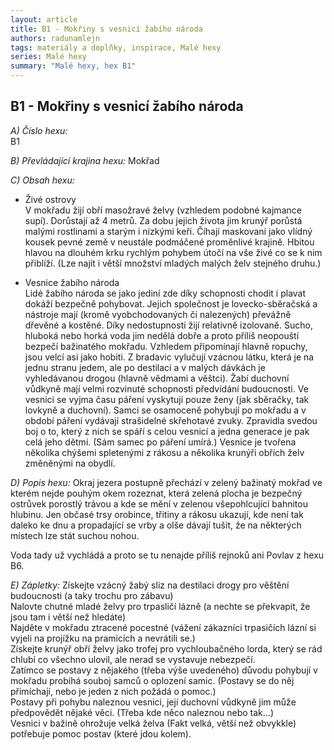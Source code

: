 ```yaml
---
layout: article
title: B1 - Mokřiny s vesnicí žabího národa
authors: radunamlejn
tags: materiály a doplňky, inspirace, Malé hexy
series: Malé hexy
summary: "Malé hexy, hex B1"
---
```


## B1 - Mokřiny s vesnicí žabího národa

_A) Číslo hexu:_		
B1  

_B) Převládající krajina hexu:_
Mokřad  

_C) Obsah hexu:_  
- Živé ostrovy  
V mokřadu žijí obří masožravé želvy (vzhledem podobné kajmance supí). Dorůstají až 4 metrů. Za dobu jejich života jim krunýř porůstá malými rostlinami a starým i nízkými keři. Číhají maskovaní jako vlídný kousek pevné země v neustále podmáčené proměnlivé krajině. Hbitou hlavou na dlouhém krku rychlým pohybem útočí na vše živé co se k nim přiblíží. (Lze najít i větší množství mladých malých želv stejného druhu.)  
  
- Vesnice žabího národa  
Lidé žabího národa se jako jediní zde díky schopnosti chodit i plavat dokáží bezpečně pohybovat. Jejich společnost je lovecko-sběračská a nástroje mají (kromě vyobchodovaných či nalezených) převážně dřevěné a kostěné. Díky nedostupnosti žijí relativně izolovaně. Sucho, hluboká nebo horká voda jim nedělá dobře a proto příliš neopouští bezpečí bažinatého mokřadu. Vzhledem připomínají hlavně ropuchy, jsou velcí asi jako hobiti. Z bradavic vylučují vzácnou látku, která je na jednu stranu jedem, ale po destilaci a v malých dávkách je vyhledávanou drogou (hlavně vědmami a věštci). Žabí duchovní vůdkyně mají velmi rozvinuté schopnosti předvídání budoucnosti. Ve vesnici se vyjma času páření vyskytují pouze ženy (jak sběračky, tak lovkyně a duchovní). Samci se osamoceně pohybují po mokřadu a v období páření vydávají strašidelné skřehotavé zvuky. Zpravidla svedou boj o to, který z nich se spáří s celou vesnicí a jedna generace je pak celá jeho dětmi. (Sám samec po páření umírá.) Vesnice je tvořena několika chýšemi spletenými z rákosu a několika krunýři obřích želv změněnými na obydlí.  
  
_D) Popis hexu:_ 
Okraj jezera postupně přechází v zelený bažinatý mokřad ve kterém nejde pouhým okem rozeznat, která zelená plocha je bezpečný ostrůvek porostlý trávou a kde se mění v zelenou všepohlcující bahnitou hlubinu. Jen občasé trsy orobince, třitiny a rákosu ukazují, kde není tak daleko ke dnu a propadající se vrby a olše dávají tušit, že na některých místech lze stát suchou nohou.  
  
Voda tady už vychládá a proto se tu nenajde příliš rejnoků ani Povlav z hexu B6\.  
  
_E) Zápletky:_ 
Získejte vzácný žabý sliz na destilaci drogy pro věštění budoucnosti (a taky trochu pro zábavu)  
Nalovte chutné mladé želvy pro trpasličí lázně (a nechte se překvapit, že jsou tam i větší než hledáte)  
Najděte v mokřadu ztracené pocestné (vážení zákazníci trpasičích lázní si vyjeli na projížku na pramicích a nevrátili se.)  
Získejte krunýř obří želvy jako trofej pro vychloubačného lorda, který se rád chlubí co všechno ulovil, ale nerad se vystavuje nebezpečí.  
Zatímco se postavy z nějakého (třeba výše uvedeného) důvodu pohybují v mokřadu probíhá souboj samců o oplození samic. (Postavy se do něj přimíchají, nebo je jeden z nich požádá o pomoc.)  
Postavy při pohybu naleznou vesnici, její duchovní vůdkyně jim může předpovědět nějaké věci. (Třeba kde něco naleznou nebo tak...)  
Vesnici v bažině ohrožuje velká želva (Fakt velká, větší než obvykkle) potřebuje pomoc postav (které jdou kolem).